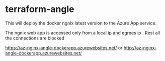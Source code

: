 # terraform-angle

This will deploy the docker ngnix latest version to the Azure App service.

The ngnix web app is accessed only from a local ip and egrees ip . Rest all the connections are blocked

https://az-nginx-angle-dockerapp.azurewebsites.net/
or 
http://az-nginx-angle-dockerapp.azurewebsites.net/

